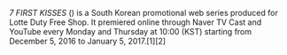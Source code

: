 _7 FIRST KISSES_ () is a South Korean promotional web series produced for Lotte Duty Free Shop. It premiered online through Naver TV Cast and YouTube every Monday and Thursday at 10:00 (KST) starting from December 5, 2016 to January 5, 2017.[1][2]
